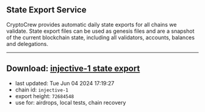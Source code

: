 ## State Export Service
CryptoCrew provides automatic daily state exports for all chains we validate. State export files can be used as genesis files and are a snapshot of the current blockchain state, including all validators, accounts, balances and delegations.

---
**Download: [injective-1 state export](https://dl-eu2.ccvalidators.com/SERVICE/injective/injective-1_export_72684548.json)**
---

- last updated: Tue Jun 04 2024 17:19:27
- chain id: `injective-1`
- export height: `72684548`
- use for: airdrops, local tests, chain recovery
